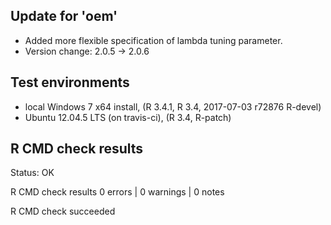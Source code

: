 
## Update for 'oem'

* Added more flexible specification of lambda tuning parameter.
* Version change: 2.0.5 -> 2.0.6

## Test environments

* local Windows 7 x64 install, (R 3.4.1, R 3.4, 2017-07-03 r72876 R-devel)
* Ubuntu 12.04.5 LTS (on travis-ci), (R 3.4, R-patch)

## R CMD check results

Status: OK



R CMD check results
0 errors | 0 warnings | 0 notes

R CMD check succeeded